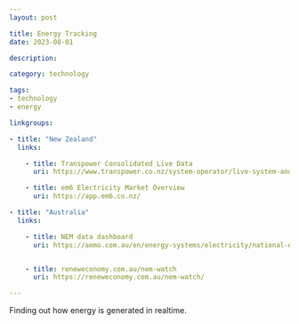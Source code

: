 ```yaml
---
layout: post

title: Energy Tracking
date: 2023-08-01

description:

category: technology

tags:
- technology
- energy

linkgroups:

- title: "New Zealand"
  links:

    - title: Transpower Consolidated Live Data
      uri: https://www.transpower.co.nz/system-operator/live-system-and-market-data/consolidated-live-data

    - title: em6 Electricity Market Overview
      uri: https://app.em6.co.nz/

- title: "Australia"
  links:

    - title: NEM data dashboard
      uri: https://aemo.com.au/en/energy-systems/electricity/national-electricity-market-nem/data-nem/data-dashboard-nem


    - title: reneweconomy.com.au/nem-watch
      uri: https://reneweconomy.com.au/nem-watch/

---
```


Finding out how energy is generated in realtime.
